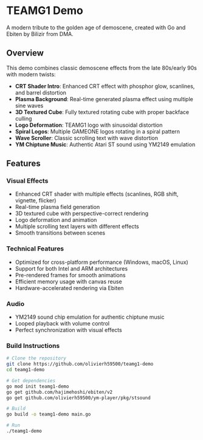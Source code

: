# TEAMG1 Demo

A modern tribute to the golden age of demoscene, created with Go and Ebiten by Bilizir from DMA.

## Overview

This demo combines classic demoscene effects from the late 80s/early 90s with modern twists:

- **CRT Shader Intro**: Enhanced CRT effect with phosphor glow, scanlines, and barrel distortion
- **Plasma Background**: Real-time generated plasma effect using multiple sine waves
- **3D Textured Cube**: Fully textured rotating cube with proper backface culling
- **Logo Deformation**: TEAMG1 logo with sinusoidal distortion
- **Spiral Logos**: Multiple GAMEONE logos rotating in a spiral pattern
- **Wave Scroller**: Classic scrolling text with wave distortion
- **YM Chiptune Music**: Authentic Atari ST sound using YM2149 emulation

## Features

### Visual Effects
- Enhanced CRT shader with multiple effects (scanlines, RGB shift, vignette, flicker)
- Real-time plasma field generation
- 3D textured cube with perspective-correct rendering
- Logo deformation and animation
- Multiple scrolling text layers with different effects
- Smooth transitions between scenes

### Technical Features
- Optimized for cross-platform performance (Windows, macOS, Linux)
- Support for both Intel and ARM architectures
- Pre-rendered frames for smooth animations
- Efficient memory usage with canvas reuse
- Hardware-accelerated rendering via Ebiten

### Audio
- YM2149 sound chip emulation for authentic chiptune music
- Looped playback with volume control
- Perfect synchronization with visual effects

### Build Instructions

```bash
# Clone the repository
git clone https://github.com/olivierh59500/teamg1-demo
cd teamg1-demo

# Get dependencies
go mod init teamg1-demo
go get github.com/hajimehoshi/ebiten/v2
go get github.com/olivierh59500/ym-player/pkg/stsound

# Build
go build -o teamg1-demo main.go

# Run
./teamg1-demo
